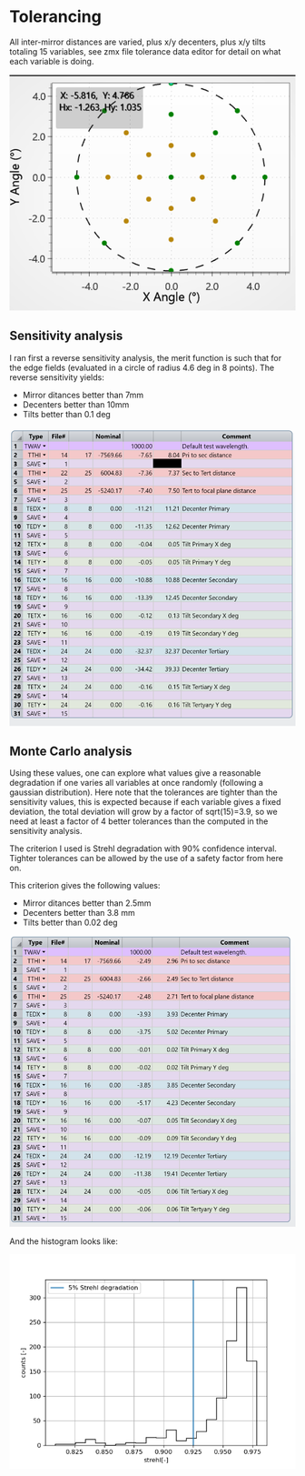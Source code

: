 # Tolerancing

All inter-mirror distances are varied, plus x/y decenters, plus x/y tilts totaling 15 variables, see zmx file tolerance data editor for detail on what each variable is doing.

![](./fields.PNG)

## Sensitivity analysis
I ran first a reverse sensitivity analysis, the merit function is such that for the edge fields (evaluated in a circle of radius 4.6 deg in 8 points). The reverse sensitivity yields:
* Mirror ditances better than 7mm
* Decenters better than 10mm
* Tilts better than 0.1 deg

![](sensitivity/reverse_sensitivity.PNG)

## Monte Carlo analysis

Using these values, one can explore what values give a reasonable degradation if one varies all variables at once randomly (following a gaussian distribution). Here note that the tolerances are tighter than the sensitivity values, this is expected because if each variable gives a fixed deviation, the total deviation will grow by a factor of sqrt(15)=3.9, so we need at least a factor of 4 better tolerances than the computed in the sensitivity analysis.

The criterion I used is Strehl degradation with 90% confidence interval. Tighter tolerances can be allowed by the use of a safety factor from here on.

This criterion gives the following values:

* Mirror ditances better than 2.5mm
* Decenters better than 3.8 mm
* Tilts better than 0.02 deg

![](MC/MC_results.PNG)

And the histogram looks like:

![](MC/hist_mc.png)



